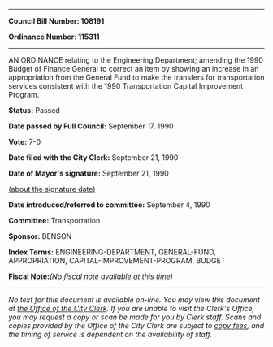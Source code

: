 

********

**Council Bill Number: 108191**
   
**Ordinance Number: 115311**
********

 AN ORDINANCE relating to the Engineering Department; amending the 1990 Budget of Finance General to correct an item by showing an increase in an appropriation from the General Fund to make the transfers for transportation services consistent with the 1990 Transportation Capital Improvement Program.

**Status:** Passed
   
**Date passed by Full Council:** September 17, 1990
   
**Vote:** 7-0
   
**Date filed with the City Clerk:** September 21, 1990
   
**Date of Mayor's signature:** September 21, 1990
   
[(about the signature date)](/~public/approvaldate.htm)
   
   
   
**Date introduced/referred to committee:** September 4, 1990
   
**Committee:** Transportation
   
**Sponsor:** BENSON
   
   
**Index Terms:** ENGINEERING-DEPARTMENT, GENERAL-FUND, APPROPRIATION, CAPITAL-IMPROVEMENT-PROGRAM, BUDGET

**Fiscal Note:**_(No fiscal note available at this time)_
********

_No text for this document is available on-line. You may view this document at [the Office of the City Clerk](http://www.seattle.gov/leg/clerk/contactUs.htm). If you are unable to visit the Clerk's Office, you may request a copy or scan be made for you by Clerk staff. Scans and copies provided by the Office of the City Clerk are subject to [copy fees](http://clerk.seattle.gov/~public/clerkfees.htm), and the timing of service is dependent on the availability of staff._

